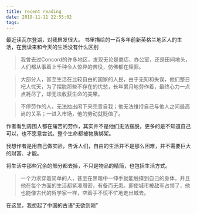 ```yaml
---
title: recent reading
date: 2019-11-11 22:55:02
tags:
---
```


  最近读瓦尔登湖，对我启发很大。
  书里描绘的一百多年前新英格兰地区人的生活，在我读来和今天的生活没有什么区别
  > 我曾去过Concord的许多地区，发现无论是商店、办公室，还是田间地头，人们都从事着上千种令人惊异的苦役，仿佛都在赎罪。

  > 大部分人，甚至生活在比较自由的国家的人民，由于无知和失误，他们整日杞人忧天，为了摆脱那些不存在的忧愁，长年累月地劳作着，最终心力一点点耗尽了，却无法收获生命的美果。

  > 不停劳作的人，无法抽出闲下来完善自我；他无法维持自己与他人之间最高尚的关系；一进入市场，他的劳动就贬值了。

  作者看到周围人都在痛苦的劳作，其实并不是他们无法摆脱，更多的是不知道自己可以，也不愿意尝试。整个生命都被物质绑架。

  我想作者是用自己做实验，告诉人们，自由的生活并不是那么困难，并不需要巨大的财富、才能。

  将生活中那些冗余的部分都去掉，不只是物品的精简，也包括生活方式。
> 一个力求穿着简单的人，甚至在黑暗中一伸手就能触摸到自己的身体，并且他在每个方面的生活都紧凑周密，有备而无患。即使城市被敌军占领了，他也能像古代的哲学家一样，空着手不慌不忙地走出城去。  

  在这里，我想起了中国的古语“无欲则刚”
